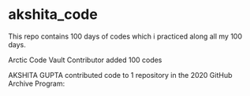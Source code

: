 # akshita_code
This repo contains 100 days of codes which i practiced along all my 100 days.

Arctic Code Vault Contributor
added 100 codes

AKSHITA GUPTA contributed code to 1 repository in the 2020 GitHub Archive Program: 
